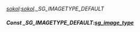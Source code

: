 _[sokol](../../modules/sokol/sokol-module.md):[sokol](../../modules/sokol/sokol-module.md).\_SG\_IMAGETYPE\_DEFAULT_
##### Const \_SG\_IMAGETYPE\_DEFAULT:[sg_image_type](../../modules/sokol/sokol-sg_image_type.md)

